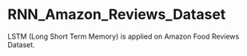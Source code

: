 # RNN_Amazon_Reviews_Dataset
LSTM (Long Short Term Memory) is applied on Amazon Food Reviews Dataset.
